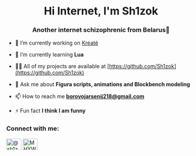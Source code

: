 <h1 align="center">Hi Internet, I'm Sh1zok</h1>
<h3 align="center">Another internet schizophrenic from Belarus🥔</h3>

- 🔭 I’m currently working on [Kreaté](https://discord.com/invite/n7wMqpY82r)

- 🌱 I’m currently learning **Lua**

- 👨‍💻 All of my projects are available at [https://github.com/Sh1zok](https://github.com/Sh1zok)

- 💬 Ask me about **Figura scripts, animations and Blockbench modeling**

- 📫 How to reach me **borovojarsenij218@gmail.com**

- ⚡ Fun fact **I think I am funny**

<h3 align="left">Connect with me:</h3>
<p align="left">
<a href="https://www.youtube.com/c/@sh1zok_was_here" target="blank"><img align="center" src="https://raw.githubusercontent.com/rahuldkjain/github-profile-readme-generator/master/src/images/icons/Social/youtube.svg" alt="@sh1zok_was_here" height="30" width="40" /></a>
<a href="https://discord.gg/MHYWsHUTap" target="blank"><img align="center" src="https://raw.githubusercontent.com/rahuldkjain/github-profile-readme-generator/master/src/images/icons/Social/discord.svg" alt="MHYWsHUTap" height="30" width="40" /></a>
</p>
